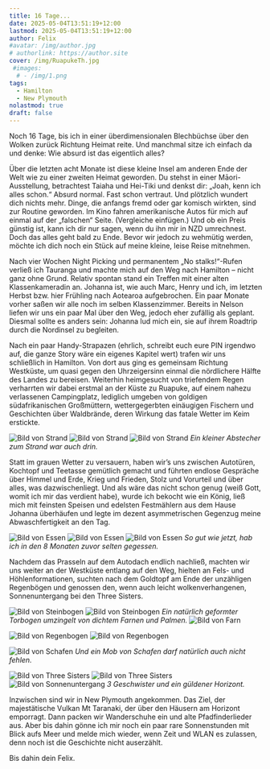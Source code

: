 ```yaml
---
title: 16 Tage...
date: 2025-05-04T13:51:19+12:00
lastmod: 2025-05-04T13:51:19+12:00
author: Felix
#avatar: /img/author.jpg
# authorlink: https://author.site
cover: /img/RuapukeTh.jpg
 #images:
  # - /img/1.png
tags: 
  - Hamilton
  - New Plymouth
nolastmod: true
draft: false
---
```


Noch 16 Tage, bis ich in einer überdimensionalen Blechbüchse über den Wolken zurück Richtung Heimat reite. Und manchmal sitze ich einfach da und denke: Wie absurd ist das eigentlich alles?

<!--more-->
Über die letzten acht Monate ist diese kleine Insel am anderen Ende der Welt wie zu einer zweiten Heimat geworden. Du stehst in einer Māori-Ausstellung, betrachtest Taiaha und Hei-Tiki und denkst dir: „Joah, kenn ich alles schon.“
Absurd normal. Fast schon vertraut.
Und plötzlich wundert dich nichts mehr. Dinge, die anfangs fremd oder gar komisch wirkten, sind zur Routine geworden.
Im Kino fahren amerikanische Autos für mich auf einmal auf der „falschen“ Seite. (Vergleiche einfügen.) Und ob ein Preis günstig ist, kann ich dir nur sagen, wenn du ihn mir in NZD umrechnest. Doch das alles geht bald zu Ende. Bevor wir jedoch zu wehmütig werden, möchte ich dich noch ein Stück auf meine kleine, leise Reise mitnehmen.

Nach vier Wochen Night Picking und permanentem „No stalks!“-Rufen verließ ich Tauranga und machte mich auf den Weg nach Hamilton – nicht ganz ohne Grund. Relativ spontan stand ein Treffen mit einer alten Klassenkameradin an.
Johanna ist, wie auch Marc, Henry und ich, im letzten Herbst bzw. hier Frühling nach Aotearoa aufgebrochen. Ein paar Monate vorher saßen wir alle noch im selben Klassenzimmer. Bereits in Nelson liefen wir uns ein paar Mal über den Weg, jedoch eher zufällig als geplant. Diesmal sollte es anders sein: Johanna lud mich ein, sie auf ihrem Roadtrip durch die Nordinsel zu begleiten.

Nach ein paar Handy-Strapazen (ehrlich, schreibt euch eure PIN irgendwo auf, die ganze Story wäre ein eigenes Kapitel wert) trafen wir uns schließlich in Hamilton. Von dort aus ging es gemeinsam Richtung Westküste, um quasi gegen den Uhrzeigersinn einmal die nördlichere Hälfte des Landes zu bereisen.
Weiterhin heimgesucht von triefendem Regen verharrten wir dabei erstmal an der Küste zu Ruapuke, auf einem nahezu verlassenen Campingplatz, lediglich umgeben von goldigen südafrikanischen Großmüttern, wettergegerbten einäugigen Fischern und Geschichten über Waldbrände, deren Wirkung das fatale Wetter im Keim erstickte.

![Bild von Strand](/img/Ruapuke.jpg)
![Bild von Strand](/img/Ref.jpg)
![Bild von Strand](/img/Ruapuke2.jpg)
_Ein kleiner Abstecher zum Strand war auch drin._

Statt im grauen Wetter zu versauern, haben wir’s uns zwischen Autotüren, Kochtopf und Teetasse gemütlich gemacht und führten endlose Gespräche über Himmel und Erde, Krieg und Frieden, Stolz und Vorurteil und über alles, was dazwischenliegt.
Und als wäre das nicht schon genug (weiß Gott, womit ich mir das verdient habe), wurde ich bekocht wie ein König, ließ mich mit feinsten Speisen und edelsten Festmählern aus dem Hause Johanna überhäufen und legte im dezent asymmetrischen Gegenzug meine Abwaschfertigkeit an den Tag.

![Bild von Essen](/img/Essen.jpg)
![Bild von Essen](/img/Essen2.jpg)
![Bild von Essen](/img/Essen3.jpg)
_So gut wie jetzt, hab ich in den 8 Monaten zuvor selten gegessen._

Nachdem das Prasseln auf dem Autodach endlich nachließ, machten wir uns weiter an der Westküste entlang auf den Weg, hielten an Fels- und Höhlenformationen, suchten nach dem Goldtopf am Ende der unzähligen Regenbögen und genossen den, wenn auch leicht wolkenverhangenen, Sonnenuntergang bei den Three Sisters.

![Bild von Steinbogen](/img/Bogen.jpg)
![Bild von Steinbogen](/img/Bogen2.jpg)
_Ein natürlich geformter Torbogen umzingelt von dichtem Farnen und Palmen._
![Bild von Farn](/img/Farn.jpg)

![Bild von Regenbogen](/img/Rb.jpg)
![Bild von Regenbogen](/img/Rb2.jpg)

![Bild von Schafen](/img/Herde.jpg)
_Und ein Mob von Schafen darf natürlich auch nicht fehlen._

![Bild von Three Sisters](/img/3S.jpg)
![Bild von Three Sisters](/img/3S2.jpg)
![Bild von Sonnenuntergang](/img/SOT.jpg) 
_3 Geschwister und ein güldener Horizont._

Inzwischen sind wir in New Plymouth angekommen. Das Ziel, der majestätische Vulkan Mt Taranaki, der über den Häusern am Horizont emporragt. Dann packen wir Wanderschuhe ein und alte Pfadfinderlieder aus.
Aber bis dahin gönne ich mir noch ein paar rare Sonnenstunden mit Blick aufs Meer und melde mich wieder, wenn Zeit und WLAN es zulassen, denn noch ist die Geschichte nicht auserzählt.

Bis dahin
dein Felix.
